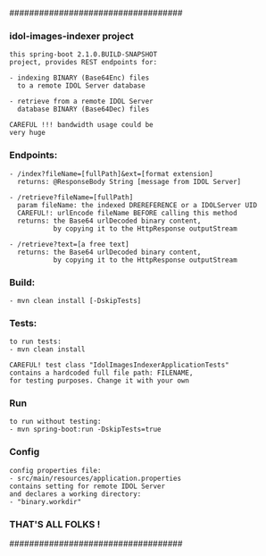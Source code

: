 ###################################
### idol-images-indexer project ###

	this spring-boot 2.1.0.BUILD-SNAPSHOT
	project, provides REST endpoints for:
	
	- indexing BINARY (Base64Enc) files
	  to a remote IDOL Server database
	  
	- retrieve from a remote IDOL Server
	  database BINARY (Base64Dec) files
	  
	CAREFUL !!! bandwidth usage could be
	very huge
	
	
###	Endpoints:

	- /index?fileName=[fullPath]&ext=[format extension]
	  returns: @ResponseBody String [message from IDOL Server]
	  
	- /retrieve?fileName=[fullPath]
	  param fileName: the indexed DREREFERENCE or a IDOLServer UID
	  CAREFUL!: urlEncode fileName BEFORE calling this method
	  returns: the Base64 urlDecoded binary content, 
			   by copying it to the HttpResponse outputStream
	
	- /retrieve?text=[a free text]
	  returns: the Base64 urlDecoded binary content, 
			   by copying it to the HttpResponse outputStream

### Build:

	- mvn clean install [-DskipTests]
	
### Tests:

	to run tests:
	- mvn clean install
	
	CAREFUL! test class "IdolImagesIndexerApplicationTests"
	contains a hardcoded full file path: FILENAME, 
	for testing purposes. Change it with your own
	

### Run

	to run without testing:
	- mvn spring-boot:run -DskipTests=true
	
### Config

	config properties file:
	- src/main/resources/application.properties
	contains setting for remote IDOL Server
	and declares a working directory:
	- "binary.workdir"
	
###      THAT'S ALL FOLKS !     ###
###################################
